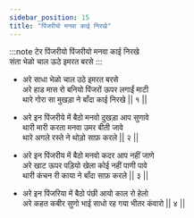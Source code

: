 ```yaml
---
sidebar_position: 15
title: "पिंजरीयो मनवा काई निरखे"
---
```


:::note टेर
पिंजरीयो पिंजरीयो मनवा काई निरखे <br/>
संता भेळो चाल ऊठे इमरत बरसे
:::

- अरे साधा भेळो चाल उठे इमरत बरसे <br/>
  अरे हाड मास रो बनियो पिंजरों ऊपर लगाईं माटी <br/>
  थारे गोरा सा मुखड़ा ने बाँदा काई निरखे || १ ||

- अरे इन पिंजरीये में बैठो मनवो दुखड़ा आप सुणावे <br/>
  थारी मारी करता मनवा उमर बीती जावे <br/>
  थारे अगले रस्ते ने थोड़ो साफ़ करले || २ ||

- अरे इन पिंजरीय में बैठो मनवो कदर आप नहीं जाणे <br/>
  अरे खाट ऊपर पड़ियो खेला कोई नहीं पाणी पावे <br/>
  थारी कंचन री काया ने बाँदा साफ़ करले || ३ ||

- अरे इन पिंजरिया में बैठो पंछी आयो काल रो हेलो <br/>
  अरे कहत कबीर सुणो भाई साधो रह गया भीतर कंवारो || ४ ||
